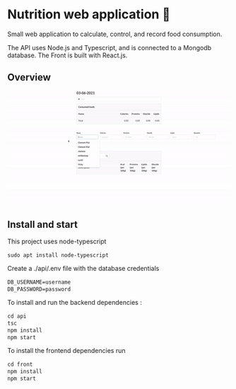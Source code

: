 # Nutrition web application 🥐

Small web application to calculate, control, and record food consumption.

The API uses Node.js and Typescript, and is connected to a Mongodb database.
The Front is built with React.js.

## Overview

![Overview](https://github.com/clementpiat/Nutrition-web-app/blob/master/nutrition.gif)

## Install and start

This project uses node-typescript
```
sudo apt install node-typescript
```
Create a ./api/.env file with the database credentials
```
DB_USERNAME=username
DB_PASSWORD=password
```
To install and run the backend dependencies :
```
cd api
tsc
npm install
npm start
```
To install the frontend dependencies run
```
cd front
npm install
npm start
```
